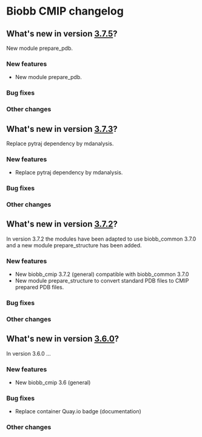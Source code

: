 # Biobb CMIP changelog

## What's new in version [3.7.5](https://github.com/bioexcel/biobb_cmip/releases/tag/3.7.5)?
New module prepare_pdb.

### New features

* New module prepare_pdb.

### Bug fixes

### Other changes

## What's new in version [3.7.3](https://github.com/bioexcel/biobb_cmip/releases/tag/3.7.3)?
Replace pytraj dependency by mdanalysis.

### New features

* Replace pytraj dependency by mdanalysis.

### Bug fixes

### Other changes

## What's new in version [3.7.2](https://github.com/bioexcel/biobb_cmip/releases/tag/3.7.2)?
In version 3.7.2 the modules have been adapted to use biobb_common 3.7.0
and a new module prepare_structure has been added.

### New features

* New biobb_cmip 3.7.2 (general) compatible with biobb_common 3.7.0
* New module prepare_structure to convert standard PDB files to CMIP prepared PDB files.

### Bug fixes

### Other changes


## What's new in version [3.6.0](https://github.com/bioexcel/biobb_cmip/releases/tag/3.6.0)?
In version 3.6.0 ...

### New features

* New biobb_cmip 3.6 (general)

### Bug fixes

* Replace container Quay.io badge (documentation)

### Other changes
